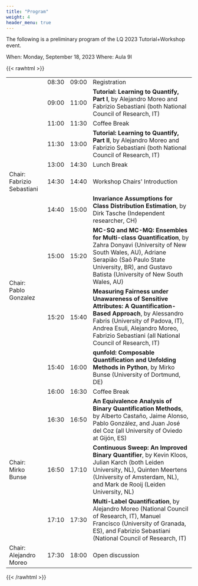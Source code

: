 ```yaml
---
title: "Program"
weight: 4
header_menu: true
---
```


The following is a preliminary program of the LQ 2023 Tutorial+Workshop event.

When: Monday, September 18, 2023
Where: Aula 9I

{{< rawhtml >}}

<table class="mytable">

<tr> <td>  </td> <td> 08:30 </td> <td> 09:00 </td> <td> Registration</td></tr>
<tr> <td>  </td> <td> 09:00 </td> <td> 11:00 </td> <td> <strong>Tutorial: Learning to Quantify, Part I</strong>, by Alejandro Moreo and Fabrizio Sebastiani (both National Council of Research, IT)</td></tr>
<tr> <td>  </td> <td> 11:00 </td> <td> 11:30 </td> <td> Coffee Break</td></tr>
<tr> <td>  </td> <td> 11:30 </td> <td> 13:00 </td> <td> <strong>Tutorial: Learning to Quantify, Part II</strong>, by Alejandro Moreo and Fabrizio Sebastiani (both National Council of Research, IT)</td></tr>
<tr> <td>  </td> <td> 13:00 </td> <td> 14:30 </td> <td> Lunch Break</td></tr>
<tr> <td> Chair: Fabrizio Sebastiani </td> <td> 14:30 </td> <td> 14:40 </td> <td> Workshop Chairs' Introduction</td></tr>
<tr> <td rowspan="4"> Chair: Pablo Gonzalez </td> <td> 14:40 </td> <td> 15:00 </td> <td> <strong>Invariance Assumptions for Class Distribution Estimation</strong>, by Dirk Tasche (Independent researcher, CH)</td></tr>
<tr> <td>  15:00 </td> <td> 15:20 </td> <td> <strong>MC-SQ and MC-MQ: Ensembles for Multi-class Quantification</strong>, by Zahra Donyavi (University of New South Wales, AU), Adriane Serapião (Saõ Paulo State University, BR), and Gustavo Batista  (University of New South Wales, AU)</td></tr>
<tr> <td>  15:20 </td> <td> 15:40 </td> <td> <strong>Measuring Fairness under Unawareness of Sensitive Attributes: A Quantification-Based Approach</strong>, by Alessandro Fabris (University of Padova, IT), Andrea Esuli, Alejandro Moreo, Fabrizio Sebastiani (all National Council of Research, IT)</td></tr>
<tr> <td>  15:40 </td> <td> 16:00 </td> <td> <strong>qunfold: Composable Quantification and Unfolding Methods in Python</strong>, by Mirko Bunse (University of Dortmund, DE)</td></tr>
<tr> <td>  </td> <td> 16:00 </td> <td> 16:30 </td> <td> Coffee Break</td></tr>
<tr> <td rowspan="3"> Chair: Mirko Bunse </td> <td> 16:30 </td> <td> 16:50 </td> <td> <strong>An Equivalence Analysis of Binary Quantification Methods</strong>, by Alberto Castaño, Jaime Alonso, Pablo González, and Juan José del Coz (all University of Oviedo at Gijón, ES)</td></tr>
<tr> <td>  16:50 </td> <td> 17:10 </td> <td> <strong>Continuous Sweep: An Improved Binary Quantifier</strong>, by Kevin Kloos, Julian Karch (both Leiden University, NL), Quinten Meertens (University of Amsterdam, NL), and Mark de Rooij (Leiden University, NL)</td></tr>
<tr> <td>  17:10 </td> <td> 17:30 </td> <td> <strong>Multi-Label Quantification</strong>, by Alejandro Moreo (National Council of Research, IT), Manuel Francisco (University of Granada, ES), and Fabrizio Sebastiani (National Council of Research, IT)</td></tr>
<tr> <td> Chair: Alejandro Moreo </td> <td> 17:30 </td> <td> 18:00 </td> <td> Open discussion</td></tr>
</table>

{{< /rawhtml >}}
